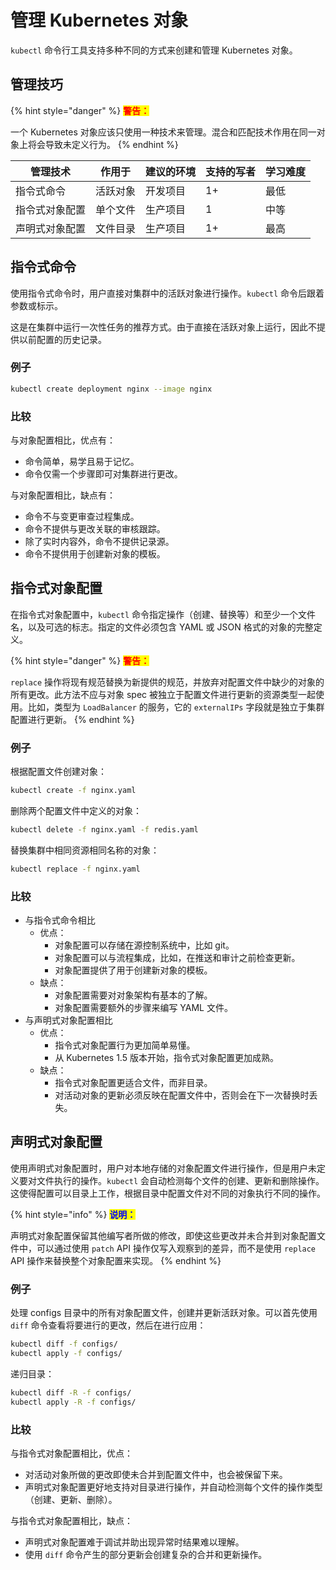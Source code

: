 # 管理 Kubernetes 对象

`kubectl` 命令行工具支持多种不同的方式来创建和管理 Kubernetes 对象。

## 管理技巧

{% hint style="danger" %}
<mark style="color:red;">**警告：**</mark>

一个 Kubernetes 对象应该只使用一种技术来管理。混合和匹配技术作用在同一对象上将会导致未定义行为。
{% endhint %}

| 管理技术    | 作用于  | 建议的环境 | 支持的写者 | 学习难度 |
| ------- | ---- | ----- | ----- | ---- |
| 指令式命令   | 活跃对象 | 开发项目  | 1+    | 最低   |
| 指令式对象配置 | 单个文件 | 生产项目  | 1     | 中等   |
| 声明式对象配置 | 文件目录 | 生产项目  | 1+    | 最高   |

## 指令式命令

使用指令式命令时，用户直接对集群中的活跃对象进行操作。`kubectl` 命令后跟着参数或标示。

这是在集群中运行一次性任务的推荐方式。由于直接在活跃对象上运行，因此不提供以前配置的历史记录。

### 例子

```bash
kubectl create deployment nginx --image nginx
```

### 比较

与对象配置相比，优点有：

* 命令简单，易学且易于记忆。
* 命令仅需一个步骤即可对集群进行更改。

与对象配置相比，缺点有：

* 命令不与变更审查过程集成。
* 命令不提供与更改关联的审核跟踪。
* 除了实时内容外，命令不提供记录源。
* 命令不提供用于创建新对象的模板。

## 指令式对象配置

在指令式对象配置中，`kubectl` 命令指定操作（创建、替换等）和至少一个文件名，以及可选的标志。指定的文件必须包含 YAML 或 JSON 格式的对象的完整定义。

{% hint style="danger" %}
<mark style="color:red;">**警告：**</mark>

`replace` 操作将现有规范替换为新提供的规范，并放弃对配置文件中缺少的对象的所有更改。此方法不应与对象 spec 被独立于配置文件进行更新的资源类型一起使用。比如，类型为 `LoadBalancer` 的服务，它的 `externalIPs` 字段就是独立于集群配置进行更新。
{% endhint %}

### 例子

根据配置文件创建对象：

```bash
kubectl create -f nginx.yaml
```

删除两个配置文件中定义的对象：

```bash
kubectl delete -f nginx.yaml -f redis.yaml
```

替换集群中相同资源相同名称的对象：

```bash
kubectl replace -f nginx.yaml
```

### 比较

* 与指令式命令相比
  * 优点：
    * 对象配置可以存储在源控制系统中，比如 git。
    * 对象配置可以与流程集成，比如，在推送和审计之前检查更新。
    * 对象配置提供了用于创建新对象的模板。
  * 缺点：
    * 对象配置需要对对象架构有基本的了解。
    * 对象配置需要额外的步骤来编写 YAML 文件。
* 与声明式对象配置相比
  * 优点：
    * 指令式对象配置行为更加简单易懂。
    * 从 Kubernetes 1.5 版本开始，指令式对象配置更加成熟。
  * 缺点：
    * 指令式对象配置更适合文件，而非目录。
    * 对活动对象的更新必须反映在配置文件中，否则会在下一次替换时丢失。

## 声明式对象配置

使用声明式对象配置时，用户对本地存储的对象配置文件进行操作，但是用户未定义要对文件执行的操作。`kubectl` 会自动检测每个文件的创建、更新和删除操作。这使得配置可以目录上工作，根据目录中配置文件对不同的对象执行不同的操作。

{% hint style="info" %}
<mark style="color:blue;">**说明：**</mark>

声明式对象配置保留其他编写者所做的修改，即使这些更改并未合并到对象配置文件中，可以通过使用 `patch` API 操作仅写入观察到的差异，而不是使用 `replace` API 操作来替换整个对象配置来实现。
{% endhint %}

### 例子

处理 configs 目录中的所有对象配置文件，创建并更新活跃对象。可以首先使用 `diff` 命令查看将要进行的更改，然后在进行应用：

```bash
kubectl diff -f configs/
kubectl apply -f configs/
```

递归目录：

```bash
kubectl diff -R -f configs/
kubectl apply -R -f configs/
```

### 比较

与指令式对象配置相比，优点：

* 对活动对象所做的更改即使未合并到配置文件中，也会被保留下来。
* 声明式对象配置更好地支持对目录进行操作，并自动检测每个文件的操作类型（创建、更新、删除）。

与指令式对象配置相比，缺点：

* 声明式对象配置难于调试并助出现异常时结果难以理解。
* 使用 `diff` 命令产生的部分更新会创建复杂的合并和更新操作。
